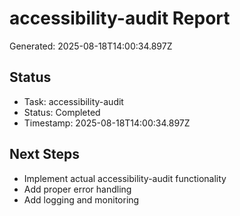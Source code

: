 # accessibility-audit Report

Generated: 2025-08-18T14:00:34.897Z

## Status
- Task: accessibility-audit
- Status: Completed
- Timestamp: 2025-08-18T14:00:34.897Z

## Next Steps
- Implement actual accessibility-audit functionality
- Add proper error handling
- Add logging and monitoring
